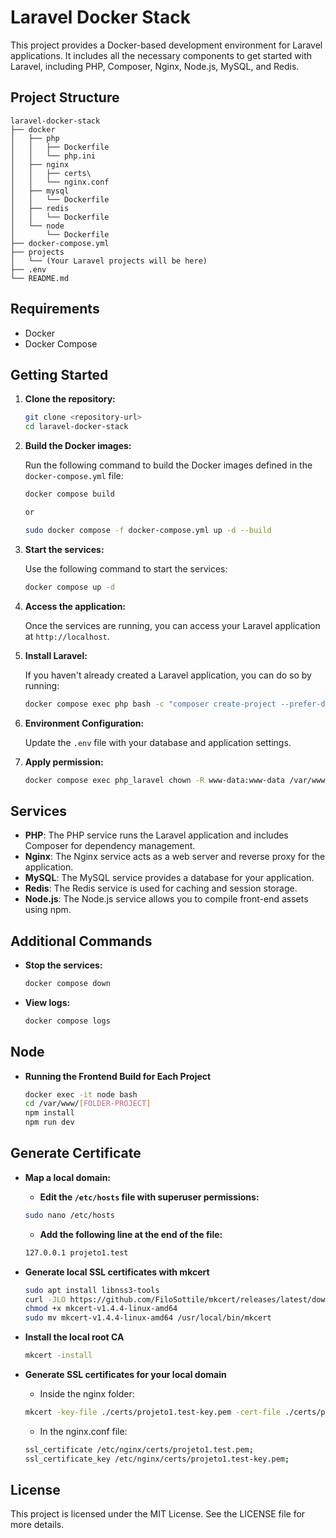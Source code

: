 # Laravel Docker Stack

This project provides a Docker-based development environment for Laravel applications. It includes all the necessary components to get started with Laravel, including PHP, Composer, Nginx, Node.js, MySQL, and Redis.

## Project Structure

```
laravel-docker-stack
├── docker
│   ├── php
│   │   ├── Dockerfile
│   │   └── php.ini
│   ├── nginx
│   │   ├── certs\
│   │   └── nginx.conf
│   ├── mysql
│   │   └── Dockerfile
│   ├── redis
│   │   └── Dockerfile
│   └── node
│       └── Dockerfile
├── docker-compose.yml
├── projects
│   └── (Your Laravel projects will be here)
├── .env
└── README.md
```

## Requirements

- Docker
- Docker Compose

## Getting Started

1. **Clone the repository:**

   ```bash
   git clone <repository-url>
   cd laravel-docker-stack
   ```

2. **Build the Docker images:**

   Run the following command to build the Docker images defined in the `docker-compose.yml` file:

   ```bash
   docker compose build

   or

   sudo docker compose -f docker-compose.yml up -d --build
   ```

3. **Start the services:**

   Use the following command to start the services:

   ```bash
   docker compose up -d
   ```

4. **Access the application:**

   Once the services are running, you can access your Laravel application at `http://localhost`.

5. **Install Laravel:**

   If you haven't already created a Laravel application, you can do so by running:

   ```bash
   docker compose exec php bash -c "composer create-project --prefer-dist laravel/laravel projects/[FOLDER-PROJECT]"
   ```

6. **Environment Configuration:**

   Update the `.env` file with your database and application settings.

6. **Apply permission:**

   ```bash
   docker compose exec php_laravel chown -R www-data:www-data /var/www/projeto1/storage   
   ```
   
## Services

- **PHP**: The PHP service runs the Laravel application and includes Composer for dependency management.
- **Nginx**: The Nginx service acts as a web server and reverse proxy for the application.
- **MySQL**: The MySQL service provides a database for your application.
- **Redis**: The Redis service is used for caching and session storage.
- **Node.js**: The Node.js service allows you to compile front-end assets using npm.

## Additional Commands

- **Stop the services:**

   ```bash
   docker compose down
   ```

- **View logs:**

   ```bash
   docker compose logs
   ```

## Node

- **Running the Frontend Build for Each Project**
   ```bash
   docker exec -it node bash
   cd /var/www/[FOLDER-PROJECT]
   npm install
   npm run dev
   ```

## Generate Certificate 
- **Map a local domain:**

  - **Edit the `/etc/hosts` file with superuser permissions:** 
   ```bash
   sudo nano /etc/hosts
   ```
  - **Add the following line at the end of the file:** 
   ```bash
   127.0.0.1 projeto1.test
   ```

- **Generate local SSL certificates with mkcert**
   ```bash
   sudo apt install libnss3-tools
   curl -JLO https://github.com/FiloSottile/mkcert/releases/latest/download/mkcert-v1.4.4-linux-amd64
   chmod +x mkcert-v1.4.4-linux-amd64
   sudo mv mkcert-v1.4.4-linux-amd64 /usr/local/bin/mkcert
   ```

- **Install the local root CA**
   ```bash
   mkcert -install
   ```
- **Generate SSL certificates for your local domain**
   - Inside the nginx folder:
   ```bash
   mkcert -key-file ./certs/projeto1.test-key.pem -cert-file ./certs/projeto1.test.pem projeto1.test
   ```
   - In the nginx.conf file:
   ```bash
   ssl_certificate /etc/nginx/certs/projeto1.test.pem;
   ssl_certificate_key /etc/nginx/certs/projeto1.test-key.pem;
   ```   


## License

This project is licensed under the MIT License. See the LICENSE file for more details.